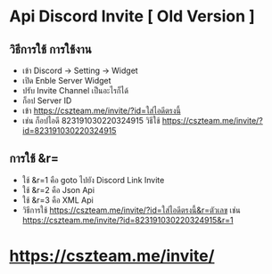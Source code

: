 # Api Discord Invite [ Old Version ]
## วิธีการใช้ การใช้งาน
- เข้า Discord -> Setting -> Widget
- เปิด Enble Server Widget
- ปรับ Invite Channel เป็นอะไรก็ได้
- ก็อป Server ID
- เข้า https://cszteam.me/invite/?id=ใส่ไอดีตรงนี้
- เช่น ก็อปไอดี 823191030220324915 วิธีใช้ https://cszteam.me/invite/?id=823191030220324915
## การใช้ &r=
- ใช้ &r=1 คือ goto ไปยัง Discord Link Invite
- ใช้ &r=2 คือ Json Api
- ใช้ &r=3 คือ XML Api
- วิธีการใช้ https://cszteam.me/invite/?id=ใส่ไอดีตรงนี้&r=ตัวเลข เช่น https://cszteam.me/invite/?id=823191030220324915&r=1

# https://cszteam.me/invite/
